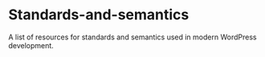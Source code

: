 # Standards-and-semantics
A list of resources for standards and semantics used in modern WordPress development.
